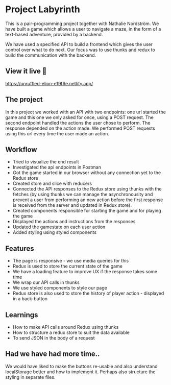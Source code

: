 # Project Labyrinth
This is a pair-programming project together with Nathalie Nordström. We have built a game which allows a user to navigate a maze, in the form of a text-based adventure, provided by a backend.

We have used a specified API to build a frontend which gives the user control over what to do next. Our focus was to use thunks and redux to build the communication with the backend.  

## View it live 👀

https://unruffled-elion-e19f6e.netlify.app/ 

## The project

In this project we worked with an API with two endpoints: one url started the game and this one we only asked for once, using a POST request. The second endpoint handled the actions the user chose to perform. The response depended on the action made. We performed POST requests using this url every time the user made an action. 

## Workflow

- Tried to visualize the end result 
- Investigated the api endpoints in Postman
- Got the game started in our browser without any connection yet to the Redux store
- Created store and slice with reducers 
- Connected the API responses to the Redux store using thunks with the fetches (by using thunks we can manage the asynchronousity and prevent a user from performing an new action before the first response is received from the server and updated in Redux store).
- Created components responsible for starting the game and for playing the game
- Displayed the actions and instructions from the responses
- Updated the gamestate on each user action
- Added styling using styled components

## Features

- The page is responsive - we use media queries for this
- Redux is used to store the current state of the game
- We have a loading feature to improve UX if the response takes some time
- We wrap our API calls in thunks 
- We use styled components to style our page
- Redux store is also used to store the history of player action - displayed in a back-button

## Learnings 

- How to make API calls around Redux using thunks
- How to structure a redux store to suit the data available
- To send JSON in the body of a request

## Had we have had more time..

We would have liked to make the buttons re-usable and also understand localStorage better and how to implement it. Perhaps also structure the styling in separate files.

